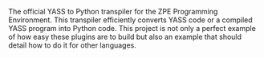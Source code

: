 The official YASS to Python transpiler for the ZPE Programming Environment. This transpiler efficiently converts YASS code or a compiled YASS program into Python code. This project is not only a perfect example of how easy these plugins are to build but also an example that should detail how to do it for other languages.

